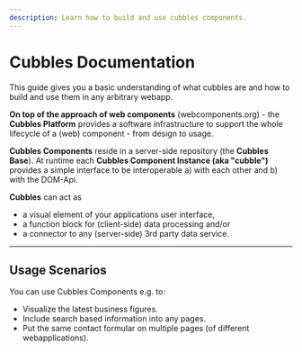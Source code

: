 ```yaml
---
description: Learn how to build and use cubbles components.
---
```


# Cubbles Documentation

This guide gives you a basic understanding of what cubbles are and how to build and use them in any arbitrary webapp.

__On top of the approach of web components__ (webcomponents.org) - the __Cubbles Platform__ provides a software infrastructure to support the whole lifecycle of a (web) component - from design to usage.

__Cubbles Components__ reside in a server-side repository (the __Cubbles Base__). At runtime each __Cubbles Component Instance (aka "cubble")__ provides a simple interface to be interoperable a) with each other and b) with the DOM-Api.

__Cubbles__ can act as
- a visual element of your applications user interface,
- a function block for (client-side) data processing and/or
- a connector to any (server-side) 3rd party data service.

---

## Usage Scenarios

You can use Cubbles Components e.g. to:

- Visualize the latest business figures.
- Include search based information into any pages.
- Put the same contact formular on multiple pages (of different webapplications).
